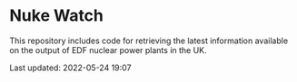 # Nuke Watch

This repository includes code for retrieving the latest information available on the output of EDF nuclear power plants in the UK.

Last updated: 2022-05-24 19:07
